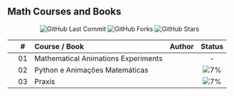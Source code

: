 ## Math Courses and Books

<p align="center">
  <img src="https://img.shields.io/github/last-commit/cintia-shinoda/math" alt="GitHub Last Commit" />
  <img src="https://img.shields.io/github/forks/cintia-shinoda/math" alt="GitHub Forks" />
  <img src="https://img.shields.io/github/stars/cintia-shinoda/math" alt="GitHub Stars" />
</p>

|  | # | Course / Book | Author | Status |
|:---:|:---:|:---|:---|:---:|
|  | 01 | Mathematical Animations Experiments |  | - |
|  | 02 | Python e Animações Matemáticas |  | ![7%](https://geps.dev/progress/7) |
|  | 03 | Praxis |  | ![7%](https://geps.dev/progress/7) |



<!-- |  | 04 | Fundamental Math for Data Science Skill Path | Codecademy | ![0%](https://geps.dev/progress/0) | -->